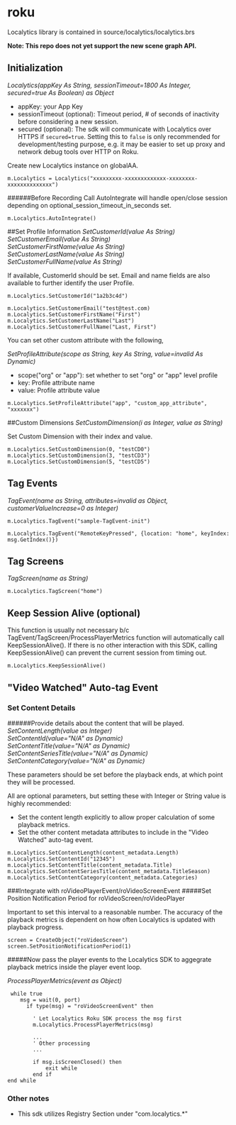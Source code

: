 # roku

Localytics library is contained in source/localytics/localytics.brs

**Note: This repo does not yet support the new scene graph API.**

## Initialization
*Localytics(appKey As String, sessionTimeout=1800 As Integer, secured=true As Boolean) as Object*
* appKey: your App Key
* sessionTimeout (optional): Timeout period, # of seconds of inactivity before considering a new session.
* secured (optional): The sdk will communicate with Localytics over HTTPS if `secured=true`. Setting this to `false` is only recommended for development/testing purpose, e.g. it may be easier to set up proxy and network debug tools over HTTP on Roku.

Create new Localytics instance on globalAA.

`m.Localytics = Localytics("xxxxxxxxx-xxxxxxxxxxxxx-xxxxxxxx-xxxxxxxxxxxxxx")`


######Before Recording
Call AutoIntegrate will handle open/close session depending on optional_session_timeout_in_seconds set.

`m.Localytics.AutoIntegrate()`

##Set Profile Information
*SetCustomerId(value As String)*<br />
*SetCustomerEmail(value As String)*<br />
*SetCustomerFirstName(value As String)*<br />
*SetCustomerLastName(value As String)*<br />
*SetCustomerFullName(value As String)*

If available, CustomerId should be set. Email and name fields are also available to further identify the user Profile.

```
m.Localytics.SetCustomerId("1a2b3c4d")

m.Localytics.SetCustomerEmail("test@test.com)
m.Localytics.SetCustomerFirstName("First")
m.Localytics.SetCustomerLastName("Last")
m.Localytics.SetCustomerFullName("Last, First")
```
You can set other custom attribute with the following,

*SetProfileAttribute(scope as String, key As String, value=invalid As Dynamic)*
* scope("org" or "app"): set whether to set "org" or "app" level profile
* key: Profile attribute name
* value: Profile attribute value

```
m.Localytics.SetProfileAttribute("app", "custom_app_attribute", "xxxxxxx")
```

##Custom Dimensions
*SetCustomDimension(i as Integer, value as String)*

Set Custom Dimension with their index and value.

```
m.Localytics.SetCustomDimension(0, "testCD0")
m.Localytics.SetCustomDimension(3, "testCD3")
m.Localytics.SetCustomDimension(5, "testCD5")
```


## Tag Events
*TagEvent(name as String, attributes=invalid as Object, customerValueIncrease=0 as Integer)*

`m.Localytics.TagEvent("sample-TagEvent-init")`

`m.Localytics.TagEvent("RemoteKeyPressed", {location: "home", keyIndex: msg.GetIndex()})`


## Tag Screens
*TagScreen(name as String)*

`m.Localytics.TagScreen("home")`

## Keep Session Alive (optional)
This function is usually not necessary b/c TagEvent/TagScreen/ProcessPlayerMetrics function will automatically call KeepSessionAlive(). If there is no other interaction with this SDK, calling KeepSessionAlive() can prevent the current session from timing out.

`m.Localytics.KeepSessionAlive()`


## "Video Watched" Auto-tag Event
### Set Content Details
######Provide details about the content that will be played.
*SetContentLength(value as Integer)*<br />
*SetContentId(value="N/A" as Dynamic)*<br />
*SetContentTitle(value="N/A" as Dynamic)*<br />
*SetContentSeriesTitle(value="N/A" as Dynamic)*<br />
*SetContentCategory(value="N/A" as Dynamic)*<br />

These parameters should be set before the playback ends, at which point they will be processed.

All are optional parameters, but setting these with Integer or String value is highly recommended:
* Set the content length explicitly to allow proper calculation of some playback metrics.
* Set the other content metadata attributes to include in the "Video Watched" auto-tag event.

```
m.Localytics.SetContentLength(content_metadata.Length)
m.Localytics.SetContentId("12345")
m.Localytics.SetContentTitle(content_metadata.Title)
m.Localytics.SetContentSeriesTitle(content_metadata.TitleSeason)
m.Localytics.SetContentCategory(content_metadata.Categories)
```


###Integrate with roVideoPlayerEvent/roVideoScreenEvent
#####Set Position Notification Period for roVideoScreen/roVideoPlayer

Important to set this interval to a reasonable number. The accuracy of the playback metrics is dependent on how often Localytics is updated with playback progress.

```
screen = CreateObject("roVideoScreen")
screen.SetPositionNotificationPeriod(1)
```

#####Now pass the player events to the Localytics SDK to aggegrate playback metrics inside the player event loop.

*ProcessPlayerMetrics(event as Object)*

```
 while true
    msg = wait(0, port)
      if type(msg) = "roVideoScreenEvent" then

        ' Let Localytics Roku SDK process the msg first
        m.Localytics.ProcessPlayerMetrics(msg)

        ...
        ' Other processing
        ...

        if msg.isScreenClosed() then
            exit while
        end if
end while
```

### Other notes
* This sdk utilizes Registry Section under "com.localytics.*"
